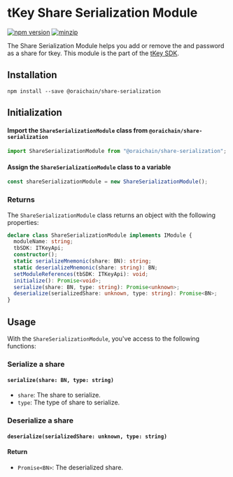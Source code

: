 # tKey Share Serialization Module

[![npm version](https://img.shields.io/npm/v/@oraichain/share-serialization?label=%22%22)](https://www.npmjs.com/package/@oraichain/share-serialization/v/latest)        [![minzip](https://img.shields.io/bundlephobia/minzip/@oraichain/share-serialization?label=%22%22)](https://bundlephobia.com/result?p=@oraichain/share-serialization@latest)

The Share Serialization Module helps you add or remove the and password as a share for tkey. This module is the part of the [tKey SDK](https://github.com/tkey/tkey/).

## Installation

```shell
npm install --save @oraichain/share-serialization
```

## Initialization

#### Import the `ShareSerializationModule` class from `@oraichain/share-serialization`

```javascript
import ShareSerializationModule from "@oraichain/share-serialization";
```

#### Assign the `ShareSerializationModule` class to a variable

```javascript
const shareSerializationModule = new ShareSerializationModule();
```

### Returns

The `ShareSerializationModule` class returns an object with the following properties:

```ts
declare class ShareSerializationModule implements IModule {
  moduleName: string;
  tbSDK: ITKeyApi;
  constructor();
  static serializeMnemonic(share: BN): string;
  static deserializeMnemonic(share: string): BN;
  setModuleReferences(tbSDK: ITKeyApi): void;
  initialize(): Promise<void>;
  serialize(share: BN, type: string): Promise<unknown>;
  deserialize(serializedShare: unknown, type: string): Promise<BN>;
}
```

## Usage

With the `ShareSerializationModule`, you've access to the following functions:

### Serialize a share

#### `serialize(share: BN, type: string)`

- `share`: The share to serialize.
- `type`: The type of share to serialize.

### Deserialize a share

#### `deserialize(serializedShare: unknown, type: string)`

#### Return

- `Promise<BN>`: The deserialized share.
